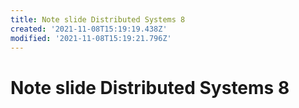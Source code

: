 ```yaml
---
title: Note slide Distributed Systems 8
created: '2021-11-08T15:19:19.438Z'
modified: '2021-11-08T15:19:21.796Z'
---
```


# Note slide Distributed Systems 8
